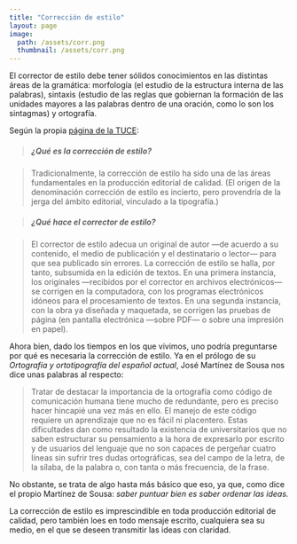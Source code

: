 ```yaml
---
title: "Corrección de estilo"
layout: page
image: 
  path: /assets/corr.png
  thumbnail: /assets/corr.png
---
```


El corrector de estilo debe tener sólidos conocimientos en las distintas áreas de la gramática: morfología (el estudio de la estructura interna de las palabras), sintaxis (estudio de las reglas que gobiernan la formación de las unidades mayores a las palabras dentro de una oración, como lo son los sintagmas) y ortografía.

Según la propia [página de la TUCE](https://www.fhuce.edu.uy/index.php/ensenanza/tecnicaturas/tecnicatura-universitaria-en-correccion-de-estilo "Página de la TUCE"):

> ##### ¿Qué es la corrección de estilo?

> Tradicionalmente, la corrección de estilo ha sido una de las áreas fundamentales en la producción editorial de calidad. (El origen de la denominación corrección de estilo es incierto, pero provendría de la jerga del ámbito editorial, vinculado a la tipografía.)

> ##### ¿Qué hace el corrector de estilo?

> El corrector de estilo adecua un original de autor —de acuerdo a su contenido, el medio de publicación y el destinatario o lector— para que sea publicado sin errores. La corrección de estilo se halla, por tanto, subsumida en la edición de textos.
En una primera instancia, los originales —recibidos por el corrector en archivos electrónicos— se corrigen en la computadora, con los programas electrónicos idóneos para el procesamiento de textos. En una segunda instancia, con la obra ya diseñada y maquetada, se corrigen las pruebas de página (en pantalla electrónica —sobre PDF— o sobre una impresión en papel).

Ahora bien, dado los tiempos en los que vivimos, uno podría preguntarse por qué es necesaria la corrección de estilo. Ya en el prólogo de su _Ortografía y ortotipografía del español actual_, José Martínez de Sousa nos dice unas palabras al respecto:

> Tratar de destacar la importancia de la ortografía como código de comunicación humana tiene mucho de redundante, pero es preciso hacer hincapié una vez más en ello. El manejo de este código requiere un aprendizaje que no es fácil ni placentero. Estas dificultades dan como resultado la existencia de universitarios que no saben estructurar su pensamiento a la hora de expresarlo por escrito y de usuarios del lenguaje que no son capaces de pergeñar cuatro líneas sin sufrir tres dudas ortográficas, sea del campo de la letra, de la sílaba, de la palabra o, con tanta o más frecuencia, de la frase.

No obstante, se trata de algo hasta más básico que eso, ya que, como dice el propio Martínez de Sousa: _saber puntuar bien es saber ordenar las ideas._

La corrección de estilo es imprescindible en toda producción editorial de calidad, pero también loes en todo mensaje escrito, cualquiera sea su medio, en el que se deseen transmitir las ideas con claridad.
